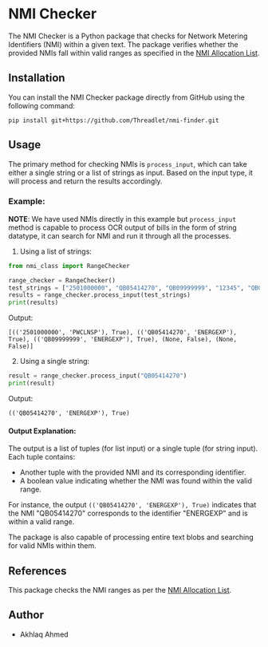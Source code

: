 
# NMI Checker

The NMI Checker is a Python package that checks for Network Metering Identifiers (NMI) within a given text. The package verifies whether the provided NMIs fall within valid ranges as specified in the [NMI Allocation List](https://aemo.com.au/-/media/files/electricity/nem/retail_and_metering/metering-procedures/nmi-allocation-list.pdf?la=en).

## Installation

You can install the NMI Checker package directly from GitHub using the following command:

```
pip install git+https://github.com/Threadlet/nmi-finder.git
```

## Usage

The primary method for checking NMIs is `process_input`, which can take either a single string or a list of strings as input. Based on the input type, it will process and return the results accordingly.

### Example:

<b>NOTE</b>: We have used NMIs directly in this example but `process_input` method is capable to process OCR output of bills in the form of string datatype, it can search for NMI and run it through all the processes.  
  


1. Using a list of strings:

```python
from nmi_class import RangeChecker

range_checker = RangeChecker()
test_strings = ["2501000000", "QB05414270", "QB09999999", "12345", "QB0A999999"]
results = range_checker.process_input(test_strings)
print(results)
```

Output:
```
[(('2501000000', 'PWCLNSP'), True), (('QB05414270', 'ENERGEXP'), True), (('QB09999999', 'ENERGEXP'), True), (None, False), (None, False)]
```

2. Using a single string:

```python
result = range_checker.process_input("QB05414270")
print(result)
```

Output:
```
(('QB05414270', 'ENERGEXP'), True)
```

#### Output Explanation:

The output is a list of tuples (for list input) or a single tuple (for string input). Each tuple contains:
- Another tuple with the provided NMI and its corresponding identifier.
- A boolean value indicating whether the NMI was found within the valid range.

For instance, the output `(('QB05414270', 'ENERGEXP'), True)` indicates that the NMI "QB05414270" corresponds to the identifier "ENERGEXP" and is within a valid range.

The package is also capable of processing entire text blobs and searching for valid NMIs within them.

## References

This package checks the NMI ranges as per the [NMI Allocation List](https://aemo.com.au/-/media/files/electricity/nem/retail_and_metering/metering-procedures/nmi-allocation-list.pdf?la=en).

## Author

- Akhlaq Ahmed
